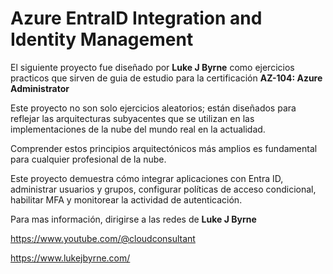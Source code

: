 # Azure EntraID Integration and Identity Management

El siguiente proyecto fue diseñado por **Luke J Byrne** como ejercicios practicos que sirven de guia de estudio para la certificación **AZ-104: Azure Administrator**

Este proyecto no son solo ejercicios aleatorios; están diseñados para reflejar las arquitecturas subyacentes que se utilizan en las implementaciones de la nube del mundo real en la actualidad.

Comprender estos principios arquitectónicos más amplios es fundamental para cualquier profesional de la nube.

Este proyecto demuestra cómo integrar aplicaciones con Entra ID, administrar usuarios y grupos, configurar políticas de acceso condicional, habilitar MFA y monitorear la actividad de autenticación.

Para mas información, dirigirse a las redes de **Luke J Byrne** 

https://www.youtube.com/@cloudconsultant 
 
https://www.lukejbyrne.com/
